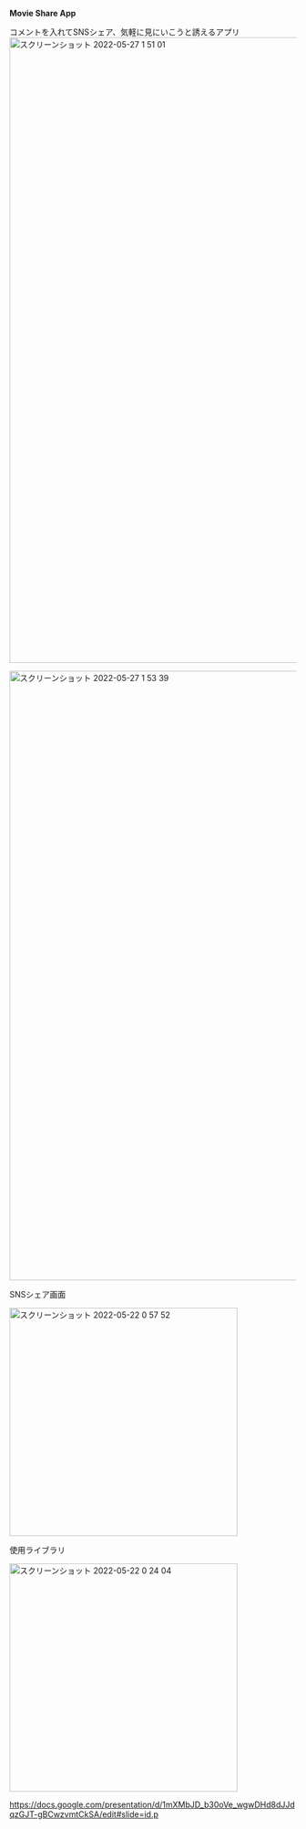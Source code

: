 **Movie Share App**

コメントを入れてSNSシェア、気軽に見にいこうと誘えるアプリ
<img width="1096" alt="スクリーンショット 2022-05-27 1 51 01" src="https://user-images.githubusercontent.com/51296886/170536099-a6c23fdf-a0d3-4771-ac4f-aef529db49b8.png">

<img width="1068" alt="スクリーンショット 2022-05-27 1 53 39" src="https://user-images.githubusercontent.com/51296886/170536530-721463d8-2b8f-4130-822e-c6efa2f39542.png">

SNSシェア画面

<img width="400" alt="スクリーンショット 2022-05-22 0 57 52" src="https://user-images.githubusercontent.com/51296886/170535022-b0609b35-74e8-4854-ab54-7a4c6576d6ba.png">

使用ライブラリ

<img width="400" alt="スクリーンショット 2022-05-22 0 24 04" src="https://user-images.githubusercontent.com/51296886/170535085-d192fb90-e032-4dba-8f29-f25b9b45581a.png">






https://docs.google.com/presentation/d/1mXMbJD_b30oVe_wgwDHd8dJJdqzGJT-gBCwzvmtCkSA/edit#slide=id.p
